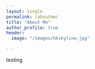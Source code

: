 ```yaml
---
layout: single
permalink: /aboutme/
title: "About Me"
author_profile: true
header:
  image: "/images/hkskyline.jpg"

---
```


testing
